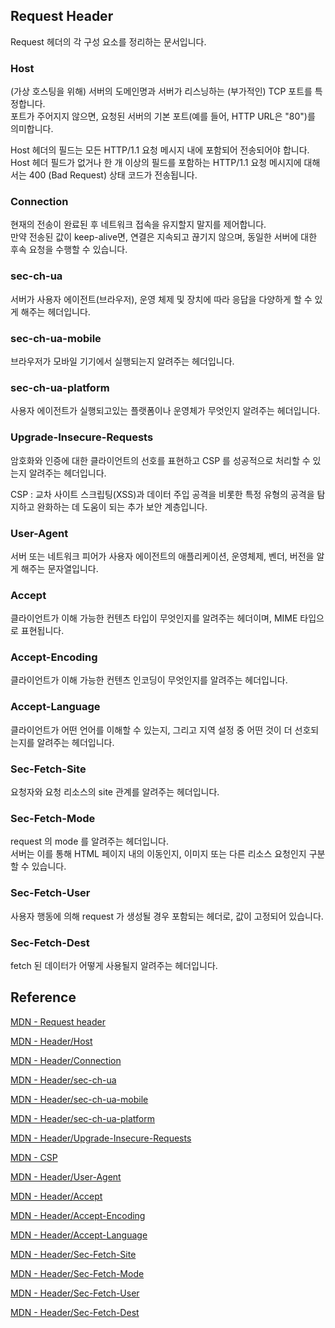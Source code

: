 ## Request Header

Request 헤더의 각 구성 요소를 정리하는 문서입니다.

### Host

(가상 호스팅을 위해) 서버의 도메인명과 서버가 리스닝하는 (부가적인) TCP 포트를 특정합니다.
<br>포트가 주어지지 않으면, 요청된 서버의 기본 포트(예를 들어, HTTP URL은 "80")를 의미합니다.

Host 헤더의 필드는 모든 HTTP/1.1 요청 메시지 내에 포함되어 전송되어야 합니다.
<br>Host 헤더 필드가 없거나 한 개 이상의 필드를 포함하는 HTTP/1.1 요청 메시지에 대해서는 400 (Bad Request) 상태 코드가 전송됩니다.

### Connection

현재의 전송이 완료된 후 네트워크 접속을 유지할지 말지를 제어합니다.<br>
만약 전송된 값이 keep-alive면, 연결은 지속되고 끊기지 않으며, 동일한 서버에 대한 후속 요청을 수행할 수 있습니다.

### sec-ch-ua

서버가 사용자 에이전트(브라우저), 운영 체제 및 장치에 따라 응답을 다양하게 할 수 있게 해주는 헤더입니다.

### sec-ch-ua-mobile

브라우저가 모바일 기기에서 실행되는지 알려주는 헤더입니다.

### sec-ch-ua-platform

사용자 에이전트가 실행되고있는 플랫폼이나 운영체가 무엇인지 알려주는 헤더입니다.

### Upgrade-Insecure-Requests

암호화와 인증에 대한 클라이언트의 선호를 표현하고 CSP 를 성공적으로 처리할 수 있는지 알려주는 헤더입니다.

CSP : 교차 사이트 스크립팅(XSS)과 데이터 주입 공격을 비롯한 특정 유형의 공격을 탐지하고 완화하는 데 도움이 되는 추가 보안 계층입니다.

### User-Agent

서버 또는 네트워크 피어가 사용자 에이전트의 애플리케이션, 운영체제, 벤더, 버전을 알게 해주는 문자열입니다.

### Accept

클라이언트가 이해 가능한 컨텐츠 타입이 무엇인지를 알려주는 헤더이며, MIME 타입으로 표현됩니다.

### Accept-Encoding

클라이언트가 이해 가능한 컨텐츠 인코딩이 무엇인지를 알려주는 헤더입니다.

### Accept-Language

클라이언트가 어떤 언어를 이해할 수 있는지, 그리고 지역 설정 중 어떤 것이 더 선호되는지를 알려주는 헤더입니다.

### Sec-Fetch-Site

요청자와 요청 리소스의 site 관계를 알려주는 헤더입니다.

### Sec-Fetch-Mode

request 의 mode 를 알려주는 헤더입니다.
<br>서버는 이를 통해 HTML 페이지 내의 이동인지, 이미지 또는 다른 리소스 요청인지 구분할 수 있습니다.

### Sec-Fetch-User

사용자 행동에 의해 request 가 생성될 경우 포함되는 헤더로, 값이 고정되어 있습니다.

### Sec-Fetch-Dest

fetch 된 데이터가 어떻게 사용될지 알려주는 헤더입니다.

## Reference

[MDN - Request header](https://developer.mozilla.org/en-US/docs/Glossary/Request_header)

[MDN - Header/Host](https://developer.mozilla.org/en-US/docs/Web/HTTP/Headers/Host)

[MDN - Header/Connection](https://developer.mozilla.org/en-US/docs/Web/HTTP/Headers/Connection)

[MDN - Header/sec-ch-ua](https://developer.mozilla.org/en-US/docs/Web/HTTP/Headers/Sec-CH-UA)

[MDN - Header/sec-ch-ua-mobile](https://developer.mozilla.org/en-US/docs/Web/HTTP/Headers/Sec-CH-UA-Mobile)

[MDN - Header/sec-ch-ua-platform](https://developer.mozilla.org/en-US/docs/Web/HTTP/Headers/Sec-CH-UA-Platform)

[MDN - Header/Upgrade-Insecure-Requests](https://developer.mozilla.org/en-US/docs/Web/HTTP/Headers/Upgrade-Insecure-Requests)

[MDN - CSP](https://developer.mozilla.org/en-US/docs/Web/HTTP/CSP)

[MDN - Header/User-Agent](https://developer.mozilla.org/en-US/docs/Web/HTTP/Headers/User-Agent)

[MDN - Header/Accept](https://developer.mozilla.org/en-US/docs/Web/HTTP/Headers/Accept)

[MDN - Header/Accept-Encoding](https://developer.mozilla.org/en-US/docs/Web/HTTP/Headers/Accept-Encoding)

[MDN - Header/Accept-Language](https://developer.mozilla.org/en-US/docs/Web/HTTP/Headers/Accept-Language)

[MDN - Header/Sec-Fetch-Site](https://developer.mozilla.org/en-US/docs/Web/HTTP/Headers/Sec-Fetch-Site)

[MDN - Header/Sec-Fetch-Mode](https://developer.mozilla.org/en-US/docs/Web/HTTP/Headers/Sec-Fetch-Mode)

[MDN - Header/Sec-Fetch-User](https://developer.mozilla.org/en-US/docs/Web/HTTP/Headers/Sec-Fetch-User)

[MDN - Header/Sec-Fetch-Dest](https://developer.mozilla.org/en-US/docs/Web/HTTP/Headers/Sec-Fetch-Dest)
